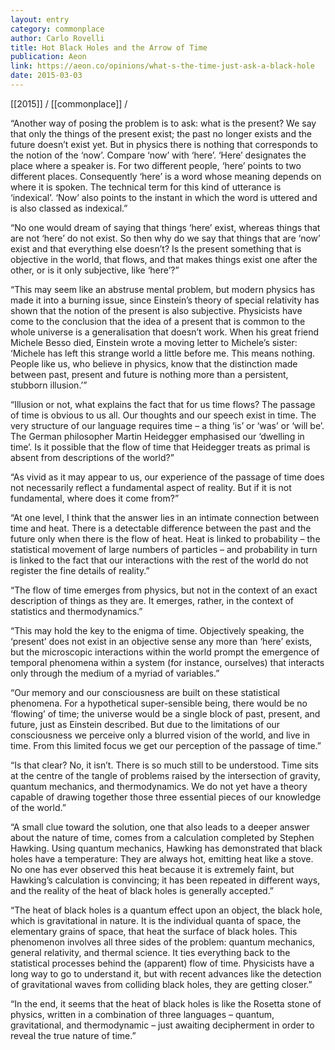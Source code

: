 ```yaml
---
layout: entry
category: commonplace
author: Carlo Rovelli
title: Hot Black Holes and the Arrow of Time
publication: Aeon
link: https://aeon.co/opinions/what-s-the-time-just-ask-a-black-hole
date: 2015-03-03
---
```


[[2015]] / [[commonplace]] / 

“Another way of posing the problem is to ask: what is the present? We say that only the things of the present exist; the past no longer exists and the future doesn’t exist yet. But in physics there is nothing that corresponds to the notion of the ‘now’. Compare ‘now’ with ‘here’. ‘Here’ designates the place where a speaker is. For two different people, ‘here’ points to two different places. Consequently ‘here’ is a word whose meaning depends on where it is spoken. The technical term for this kind of utterance is ‘indexical’. ‘Now’ also points to the instant in which the word is uttered and is also classed as indexical.”

“No one would dream of saying that things ‘here’ exist, whereas things that are not ‘here’ do not exist. So then why do we say that things that are ‘now’ exist and that everything else doesn’t? Is the present something that is objective in the world, that flows, and that makes things exist one after the other, or is it only subjective, like ‘here’?”

“This may seem like an abstruse mental problem, but modern physics has made it into a burning issue, since Einstein’s theory of special relativity has shown that the notion of the present is also subjective. Physicists have come to the conclusion that the idea of a present that is common to the whole universe is a generalisation that doesn’t work. When his great friend Michele Besso died, Einstein wrote a moving letter to Michele’s sister: ‘Michele has left this strange world a little before me. This means nothing. People like us, who believe in physics, know that the distinction made between past, present and future is nothing more than a persistent, stubborn illusion.’”

“Illusion or not, what explains the fact that for us time flows? The passage of time is obvious to us all. Our thoughts and our speech exist in time. The very structure of our language requires time – a thing ‘is’ or ‘was’ or ‘will be’. The German philosopher Martin Heidegger emphasised our ‘dwelling in time’. Is it possible that the flow of time that Heidegger treats as primal is absent from descriptions of the world?”

“As vivid as it may appear to us, our experience of the passage of time does not necessarily reflect a fundamental aspect of reality. But if it is not fundamental, where does it come from?”

“At one level, I think that the answer lies in an intimate connection between time and heat. There is a detectable difference between the past and the future only when there is the flow of heat. Heat is linked to probability – the statistical movement of large numbers of particles – and probability in turn is linked to the fact that our interactions with the rest of the world do not register the fine details of reality.”

“The flow of time emerges from physics, but not in the context of an exact description of things as they are. It emerges, rather, in the context of statistics and thermodynamics.”

“This may hold the key to the enigma of time. Objectively speaking, the ‘present’ does not exist in an objective sense any more than ‘here’ exists, but the microscopic interactions within the world prompt the emergence of temporal phenomena within a system (for instance, ourselves) that interacts only through the medium of a myriad of variables.”

“Our memory and our consciousness are built on these statistical phenomena. For a hypothetical super-sensible being, there would be no ‘flowing’ of time; the universe would be a single block of past, present, and future, just as Einstein described. But due to the limitations of our consciousness we perceive only a blurred vision of the world, and live in time. From this limited focus we get our perception of the passage of time.”

“Is that clear? No, it isn’t. There is so much still to be understood. Time sits at the centre of the tangle of problems raised by the intersection of gravity, quantum mechanics, and thermodynamics. We do not yet have a theory capable of drawing together those three essential pieces of our knowledge of the world.”

“A small clue toward the solution, one that also leads to a deeper answer about the nature of time, comes from a calculation completed by Stephen Hawking. Using quantum mechanics, Hawking has demonstrated that black holes have a temperature: They are always hot, emitting heat like a stove. No one has ever observed this heat because it is extremely faint, but Hawking’s calculation is convincing; it has been repeated in different ways, and the reality of the heat of black holes is generally accepted.”

“The heat of black holes is a quantum effect upon an object, the black hole, which is gravitational in nature. It is the individual quanta of space, the elementary grains of space, that heat the surface of black holes. This phenomenon involves all three sides of the problem: quantum mechanics, general relativity, and thermal science. It ties everything back to the statistical processes behind the (apparent) flow of time. Physicists have a long way to go to understand it, but with recent advances like the detection of gravitational waves from colliding black holes, they are getting closer.”

“In the end, it seems that the heat of black holes is like the Rosetta stone of physics, written in a combination of three languages – quantum, gravitational, and thermodynamic – just awaiting decipherment in order to reveal the true nature of time.”

